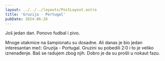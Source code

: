 ```yaml
---
layout: ../../../layouts/PostLayout.astro
title: 'Gruzija - Portugal'
pubDate: 2024-06-26
---
```


Još jedan dan. Ponovo fudbal i pivo.

Mnoge utakmice na šampionatu su dosadne. Ali danas je bio jedan interesantan meč: Gruzija - Portugal. Gruzini su pobedili 2:0 i to je veliko iznenađenje. Baš se radujem zbog njih. Dobro je da su prošli u nokaut fazu.
